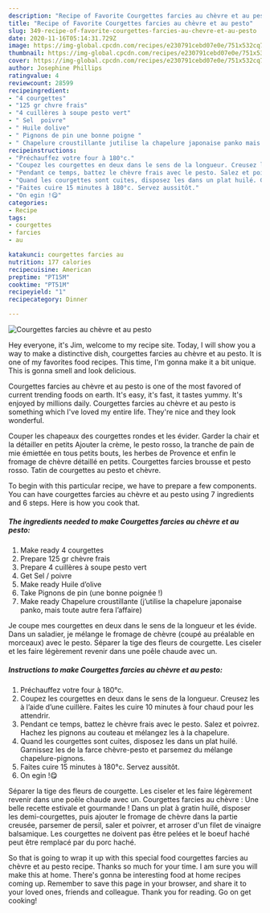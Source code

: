 ```yaml
---
description: "Recipe of Favorite Courgettes farcies au chèvre et au pesto"
title: "Recipe of Favorite Courgettes farcies au chèvre et au pesto"
slug: 349-recipe-of-favorite-courgettes-farcies-au-chevre-et-au-pesto
date: 2020-11-16T05:14:31.729Z
image: https://img-global.cpcdn.com/recipes/e230791cebd07e0e/751x532cq70/courgettes-farcies-au-chevre-et-au-pesto-photo-principale-de-la-recette.jpg
thumbnail: https://img-global.cpcdn.com/recipes/e230791cebd07e0e/751x532cq70/courgettes-farcies-au-chevre-et-au-pesto-photo-principale-de-la-recette.jpg
cover: https://img-global.cpcdn.com/recipes/e230791cebd07e0e/751x532cq70/courgettes-farcies-au-chevre-et-au-pesto-photo-principale-de-la-recette.jpg
author: Josephine Phillips
ratingvalue: 4
reviewcount: 28599
recipeingredient:
- "4 courgettes"
- "125 gr chvre frais"
- "4 cuillères à soupe pesto vert"
- " Sel  poivre"
- " Huile dolive"
- " Pignons de pin une bonne poigne "
- " Chapelure croustillante jutilise la chapelure japonaise panko mais toute autre fera laffaire"
recipeinstructions:
- "Préchauffez votre four à 180°c."
- "Coupez les courgettes en deux dans le sens de la longueur. Creusez les à l’aide d’une cuillère. Faites les cuire 10 minutes à four chaud pour les attendrir."
- "Pendant ce temps, battez le chèvre frais avec le pesto. Salez et poivrez. Hachez les pignons au couteau et mélangez les à la chapelure."
- "Quand les courgettes sont cuites, disposez les dans un plat huilé. Garnissez les de la farce chèvre-pesto et parsemez du mélange chapelure-pignons."
- "Faites cuire 15 minutes à 180°c. Servez aussitôt."
- "On egin !😋"
categories:
- Recipe
tags:
- courgettes
- farcies
- au

katakunci: courgettes farcies au 
nutrition: 177 calories
recipecuisine: American
preptime: "PT15M"
cooktime: "PT51M"
recipeyield: "1"
recipecategory: Dinner

---
```



![Courgettes farcies au chèvre et au pesto](https://img-global.cpcdn.com/recipes/e230791cebd07e0e/751x532cq70/courgettes-farcies-au-chevre-et-au-pesto-photo-principale-de-la-recette.jpg)

Hey everyone, it's Jim, welcome to my recipe site. Today, I will show you a way to make a distinctive dish, courgettes farcies au chèvre et au pesto. It is one of my favorites food recipes. This time, I'm gonna make it a bit unique. This is gonna smell and look delicious.

Courgettes farcies au chèvre et au pesto is one of the most favored of current trending foods on earth. It's easy, it's fast, it tastes yummy. It's enjoyed by millions daily. Courgettes farcies au chèvre et au pesto is something which I've loved my entire life. They're nice and they look wonderful.

Couper les chapeaux des courgettes rondes et les évider. Garder la chair et la détailler en petits Ajouter la crème, le pesto rosso, la tranche de pain de mie émiettée en tous petits bouts, les herbes de Provence et enfin le fromage de chèvre détaillé en petits. Courgettes farcies brousse et pesto rosso. Tatin de courgettes au pesto et chèvre.


To begin with this particular recipe, we have to prepare a few components. You can have courgettes farcies au chèvre et au pesto using 7 ingredients and 6 steps. Here is how you cook that.

<!--inarticleads1-->

##### The ingredients needed to make Courgettes farcies au chèvre et au pesto:

1. Make ready 4 courgettes
1. Prepare 125 gr chèvre frais
1. Prepare 4 cuillères à soupe pesto vert
1. Get  Sel / poivre
1. Make ready  Huile d’olive
1. Take  Pignons de pin (une bonne poignée !)
1. Make ready  Chapelure croustillante (j’utilise la chapelure japonaise panko, mais toute autre fera l’affaire)


Je coupe mes courgettes en deux dans le sens de la longueur et les évide. Dans un saladier, je mélange le fromage de chèvre (coupé au préalable en morceaux) avec le pesto. Séparer la tige des fleurs de courgette. Les ciseler et les faire légèrement revenir dans une poêle chaude avec un. 

<!--inarticleads2-->

##### Instructions to make Courgettes farcies au chèvre et au pesto:

1. Préchauffez votre four à 180°c.
1. Coupez les courgettes en deux dans le sens de la longueur. Creusez les à l’aide d’une cuillère. Faites les cuire 10 minutes à four chaud pour les attendrir.
1. Pendant ce temps, battez le chèvre frais avec le pesto. Salez et poivrez. Hachez les pignons au couteau et mélangez les à la chapelure.
1. Quand les courgettes sont cuites, disposez les dans un plat huilé. Garnissez les de la farce chèvre-pesto et parsemez du mélange chapelure-pignons.
1. Faites cuire 15 minutes à 180°c. Servez aussitôt.
1. On egin !😋


Séparer la tige des fleurs de courgette. Les ciseler et les faire légèrement revenir dans une poêle chaude avec un. Courgettes farcies au chèvre : Une belle recette estivale et gourmande ! Dans un plat à gratin huilé, disposer les demi-courgettes, puis ajouter le fromage de chèvre dans la partie creusée, parsemer de persil, saler et poivrer, et arroser d&#39;un filet de vinaigre balsamique. Les courgettes ne doivent pas être pelées et le boeuf haché peut être remplacé par du porc haché. 

So that is going to wrap it up with this special food courgettes farcies au chèvre et au pesto recipe. Thanks so much for your time. I am sure you will make this at home. There's gonna be interesting food at home recipes coming up. Remember to save this page in your browser, and share it to your loved ones, friends and colleague. Thank you for reading. Go on get cooking!

